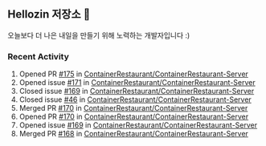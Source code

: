 ## Hellozin 저장소 🐥

오늘보다 더 나은 내일을 만들기 위해 노력하는 개발자입니다 :)

### Recent Activity

<!--START_SECTION:activity-->
1. Opened PR [#175](https://github.com/ContainerRestaurant/ContainerRestaurant-Server/pull/175) in [ContainerRestaurant/ContainerRestaurant-Server](https://github.com/ContainerRestaurant/ContainerRestaurant-Server)
2. Opened issue [#171](https://github.com/ContainerRestaurant/ContainerRestaurant-Server/issues/171) in [ContainerRestaurant/ContainerRestaurant-Server](https://github.com/ContainerRestaurant/ContainerRestaurant-Server)
3. Closed issue [#169](https://github.com/ContainerRestaurant/ContainerRestaurant-Server/issues/169) in [ContainerRestaurant/ContainerRestaurant-Server](https://github.com/ContainerRestaurant/ContainerRestaurant-Server)
4. Closed issue [#46](https://github.com/ContainerRestaurant/ContainerRestaurant-Server/issues/46) in [ContainerRestaurant/ContainerRestaurant-Server](https://github.com/ContainerRestaurant/ContainerRestaurant-Server)
5. Merged PR [#170](https://github.com/ContainerRestaurant/ContainerRestaurant-Server/pull/170) in [ContainerRestaurant/ContainerRestaurant-Server](https://github.com/ContainerRestaurant/ContainerRestaurant-Server)
6. Opened PR [#170](https://github.com/ContainerRestaurant/ContainerRestaurant-Server/pull/170) in [ContainerRestaurant/ContainerRestaurant-Server](https://github.com/ContainerRestaurant/ContainerRestaurant-Server)
7. Opened issue [#169](https://github.com/ContainerRestaurant/ContainerRestaurant-Server/issues/169) in [ContainerRestaurant/ContainerRestaurant-Server](https://github.com/ContainerRestaurant/ContainerRestaurant-Server)
8. Merged PR [#168](https://github.com/ContainerRestaurant/ContainerRestaurant-Server/pull/168) in [ContainerRestaurant/ContainerRestaurant-Server](https://github.com/ContainerRestaurant/ContainerRestaurant-Server)
<!--END_SECTION:activity-->
<!--From https://github.com/jamesgeorge007/github-activity-readme-->
